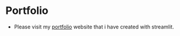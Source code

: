 # Portfolio

- Please visit my [portfolio](https://portfolio-dhkqrxdg274rkhvgku7ew2.streamlit.app/) website that i have created with streamlit.
